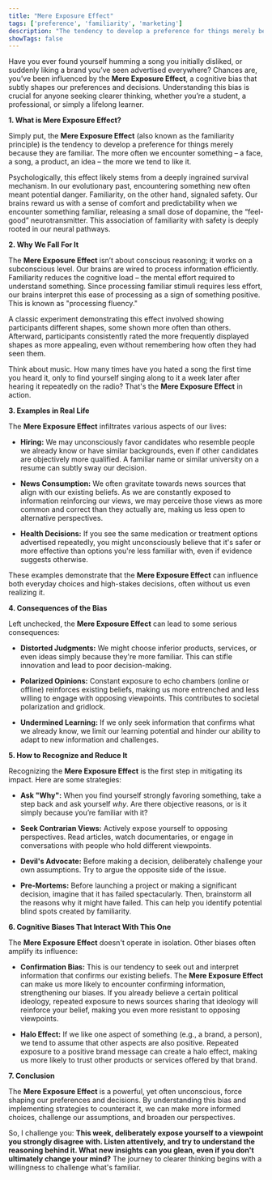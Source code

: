 ```yaml
---
title: "Mere Exposure Effect"
tags: ['preference', 'familiarity', 'marketing']
description: "The tendency to develop a preference for things merely because they are familiar."
showTags: false
---
```



Have you ever found yourself humming a song you initially disliked, or suddenly liking a brand you’ve seen advertised everywhere? Chances are, you’ve been influenced by the **Mere Exposure Effect**, a cognitive bias that subtly shapes our preferences and decisions. Understanding this bias is crucial for anyone seeking clearer thinking, whether you’re a student, a professional, or simply a lifelong learner.

**1. What is Mere Exposure Effect?**

Simply put, the **Mere Exposure Effect** (also known as the familiarity principle) is the tendency to develop a preference for things merely because they are familiar. The more often we encounter something – a face, a song, a product, an idea – the more we tend to like it.

Psychologically, this effect likely stems from a deeply ingrained survival mechanism. In our evolutionary past, encountering something new often meant potential danger. Familiarity, on the other hand, signaled safety. Our brains reward us with a sense of comfort and predictability when we encounter something familiar, releasing a small dose of dopamine, the “feel-good” neurotransmitter. This association of familiarity with safety is deeply rooted in our neural pathways.

**2. Why We Fall For It**

The **Mere Exposure Effect** isn’t about conscious reasoning; it works on a subconscious level. Our brains are wired to process information efficiently. Familiarity reduces the cognitive load – the mental effort required to understand something. Since processing familiar stimuli requires less effort, our brains interpret this ease of processing as a sign of something positive. This is known as "processing fluency."

A classic experiment demonstrating this effect involved showing participants different shapes, some shown more often than others. Afterward, participants consistently rated the more frequently displayed shapes as more appealing, even without remembering how often they had seen them.

Think about music. How many times have you hated a song the first time you heard it, only to find yourself singing along to it a week later after hearing it repeatedly on the radio? That's the **Mere Exposure Effect** in action.

**3. Examples in Real Life**

The **Mere Exposure Effect** infiltrates various aspects of our lives:

*   **Hiring:** We may unconsciously favor candidates who resemble people we already know or have similar backgrounds, even if other candidates are objectively more qualified. A familiar name or similar university on a resume can subtly sway our decision.

*   **News Consumption:** We often gravitate towards news sources that align with our existing beliefs. As we are constantly exposed to information reinforcing our views, we may perceive those views as more common and correct than they actually are, making us less open to alternative perspectives.

*   **Health Decisions:** If you see the same medication or treatment options advertised repeatedly, you might unconsciously believe that it's safer or more effective than options you're less familiar with, even if evidence suggests otherwise.

These examples demonstrate that the **Mere Exposure Effect** can influence both everyday choices and high-stakes decisions, often without us even realizing it.

**4. Consequences of the Bias**

Left unchecked, the **Mere Exposure Effect** can lead to some serious consequences:

*   **Distorted Judgments:** We might choose inferior products, services, or even ideas simply because they're more familiar. This can stifle innovation and lead to poor decision-making.

*   **Polarized Opinions:** Constant exposure to echo chambers (online or offline) reinforces existing beliefs, making us more entrenched and less willing to engage with opposing viewpoints. This contributes to societal polarization and gridlock.

*   **Undermined Learning:** If we only seek information that confirms what we already know, we limit our learning potential and hinder our ability to adapt to new information and challenges.

**5. How to Recognize and Reduce It**

Recognizing the **Mere Exposure Effect** is the first step in mitigating its impact. Here are some strategies:

*   **Ask "Why":** When you find yourself strongly favoring something, take a step back and ask yourself *why*. Are there objective reasons, or is it simply because you’re familiar with it?

*   **Seek Contrarian Views:** Actively expose yourself to opposing perspectives. Read articles, watch documentaries, or engage in conversations with people who hold different viewpoints.

*   **Devil's Advocate:** Before making a decision, deliberately challenge your own assumptions. Try to argue the opposite side of the issue.

*   **Pre-Mortems:** Before launching a project or making a significant decision, imagine that it has failed spectacularly. Then, brainstorm all the reasons why it might have failed. This can help you identify potential blind spots created by familiarity.

**6. Cognitive Biases That Interact With This One**

The **Mere Exposure Effect** doesn't operate in isolation. Other biases often amplify its influence:

*   **Confirmation Bias:** This is our tendency to seek out and interpret information that confirms our existing beliefs. The **Mere Exposure Effect** can make us more likely to encounter confirming information, strengthening our biases. If you already believe a certain political ideology, repeated exposure to news sources sharing that ideology will reinforce your belief, making you even more resistant to opposing viewpoints.

*   **Halo Effect:** If we like one aspect of something (e.g., a brand, a person), we tend to assume that other aspects are also positive. Repeated exposure to a positive brand message can create a halo effect, making us more likely to trust other products or services offered by that brand.

**7. Conclusion**

The **Mere Exposure Effect** is a powerful, yet often unconscious, force shaping our preferences and decisions. By understanding this bias and implementing strategies to counteract it, we can make more informed choices, challenge our assumptions, and broaden our perspectives.

So, I challenge you: **This week, deliberately expose yourself to a viewpoint you strongly disagree with. Listen attentively, and try to understand the reasoning behind it. What new insights can you glean, even if you don't ultimately change your mind?** The journey to clearer thinking begins with a willingness to challenge what's familiar.

